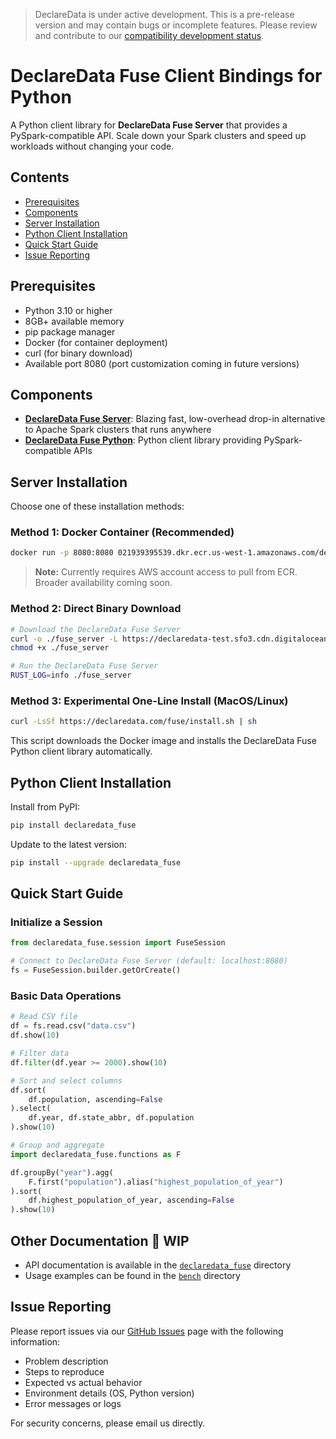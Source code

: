 > DeclareData is under active development. This is a pre-release version and may contain bugs or incomplete features. Please review and contribute to our [compatibility development status](https://github.com/declaredata/fuse_python/issues/6).

# DeclareData Fuse Client Bindings for Python

A Python client library for **DeclareData Fuse Server** that provides a PySpark-compatible API. Scale down your Spark clusters and speed up workloads without changing your code.

## Contents

* [Prerequisites](#prerequisites)
* [Components](#components)
* [Server Installation](#server-installation)
* [Python Client Installation](#python-client-installation)
* [Quick Start Guide](#quick-start-guide)
* [Issue Reporting](#issue-reporting)

## Prerequisites

* Python 3.10 or higher
* 8GB+ available memory
* pip package manager
* Docker (for container deployment)
* curl (for binary download)
* Available port 8080 (port customization coming in future versions)

## Components

* [**DeclareData Fuse Server**](#server-installation): Blazing fast, low-overhead drop-in alternative to Apache Spark clusters that runs anywhere
* [**DeclareData Fuse Python**](#python-client-installation): Python client library providing PySpark-compatible APIs

## Server Installation

Choose one of these installation methods:

### Method 1: Docker Container (Recommended)

```bash
docker run -p 8080:8080 021939395539.dkr.ecr.us-west-1.amazonaws.com/declaredata_fuse:1b70474
```

> **Note:** Currently requires AWS account access to pull from ECR. Broader availability coming soon.

### Method 2: Direct Binary Download

```bash
# Download the DeclareData Fuse Server
curl -o ./fuse_server -L https://declaredata-test.sfo3.cdn.digitaloceanspaces.com/fuse-server
chmod +x ./fuse_server

# Run the DeclareData Fuse Server
RUST_LOG=info ./fuse_server
```

### Method 3: Experimental One-Line Install (MacOS/Linux)

```bash
curl -LsSf https://declaredata.com/fuse/install.sh | sh
```

This script downloads the Docker image and installs the DeclareData Fuse Python client library automatically.

## Python Client Installation

Install from PyPI:

```bash
pip install declaredata_fuse
```

Update to the latest version:

```bash
pip install --upgrade declaredata_fuse
```

## Quick Start Guide

### Initialize a Session

```python
from declaredata_fuse.session import FuseSession

# Connect to DeclareData Fuse Server (default: localhost:8080)
fs = FuseSession.builder.getOrCreate()
```

### Basic Data Operations

```python
# Read CSV file
df = fs.read.csv("data.csv")
df.show(10)

# Filter data
df.filter(df.year >= 2000).show(10)

# Sort and select columns
df.sort(
    df.population, ascending=False
).select(
    df.year, df.state_abbr, df.population
).show(10)

# Group and aggregate
import declaredata_fuse.functions as F

df.groupBy("year").agg(
    F.first("population").alias("highest_population_of_year")
).sort(
    df.highest_population_of_year, ascending=False
).show(10)
```

## Other Documentation 🚧 WIP

* API documentation is available in the [`declaredata_fuse`](./declaredata_fuse/) directory
* Usage examples can be found in the [`bench`](./bench/) directory

## Issue Reporting

Please report issues via our [GitHub Issues](https://github.com/declaredata/fuse_python/issues) page with the following information:

* Problem description
* Steps to reproduce
* Expected vs actual behavior
* Environment details (OS, Python version)
* Error messages or logs

For security concerns, please email us directly.
